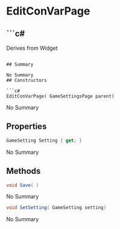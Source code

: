 # EditConVarPage

## ```c#
Derives from Widget
```

## Summary

No Summary
## Constructors

```c#
EditConVarPage( GameSettingsPage parent) 
```
No Summary
## Properties

```c#
GameSetting Setting { get; } 
```
No Summary
## Methods

```c#
void Save( ) 
```
No Summary
```c#
void SetSetting( GameSetting setting) 
```
No Summary
